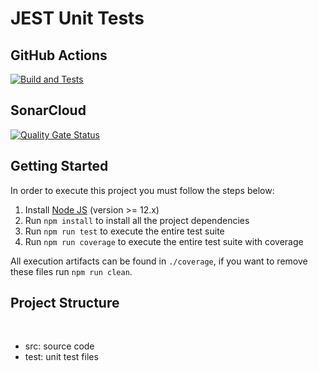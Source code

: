 # JEST Unit Tests

## GitHub Actions

[![Build and Tests](https://github.com/maiconalano/unit-test-jest/actions/workflows/node.js.yml/badge.svg?branch=master)](https://github.com/maiconalano/unit-test-jest/actions/workflows/node.js.yml)

## SonarCloud

[![Quality Gate Status](https://sonarcloud.io/project/overview?id=maiconalano_unit-test-jest)](https://sonarcloud.io/summary/overall?id=maiconalano_unit-test-jest)

## Getting Started

In order to execute this project you must follow the steps below:

1. Install [Node JS](https://nodejs.org/) (version >= 12.x)
1. Run `npm install` to install all the project dependencies
1. Run `npm run test` to execute the entire test suite
1. Run `npm run coverage` to execute the entire test suite with coverage

All execution artifacts can be found in `./coverage`, if you want to remove these files run `npm run clean`.

## Project Structure
</br>
<ul>
    <li>src: source code</li>
    <li>test: unit test files</li>
</ul>
